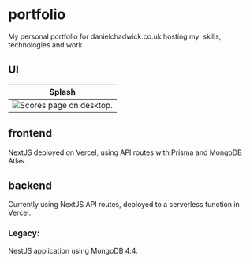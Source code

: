 # portfolio

My personal portfolio for danielchadwick.co.uk hosting my: skills, technologies and work.

## UI

Splash                    | 
:-------------------------:|
![Scores page on desktop.](./docs/portfolio-splash.png) |

## frontend

NextJS deployed on Vercel, using API routes with Prisma and MongoDB Atlas.

## backend

Currently using NextJS API routes, deployed to a serverless function in Vercel.

### Legacy: 

NestJS application using MongoDB 4.4.
